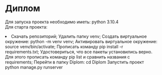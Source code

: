 # Диплом
Для запуска проекта необходимо иметь: python 3.10.4 </br>
Для старта проекта:</br>
  <li>Скачать репозиторий;
  Удалить папку venv;
  Создать виртуальное окружение: python -m venv venv;
  Активировать виртуальное окружение: source venv/bin/activate;
  Прописать команду pip install -r requirements.txt;
  Удостовериться, что все пакеты установились верно. Для этого прописать команду pip list и сравнить названия с requirements;
  Перейти в папку Diplom: cd Diplom
  Запустить проект python manage.py runserver
